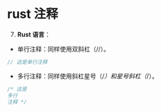 # rust 注释

7. **Rust 语言**：

- 单行注释：同样使用双斜杠（//）。

```rust
// 这是单行注释
```

- 多行注释：同样使用斜杠星号（/_）和星号斜杠（_/）。

```rust
/* 这是
多行
注释 */
```
